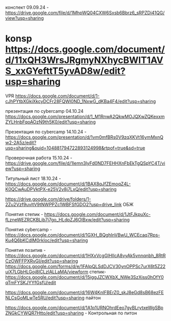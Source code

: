 конспект 09.09.24 - https://drive.google.com/file/d/1MhpWQ04CXW6Sxsb6Bbrz6_sRPZDi41QG/view?usp=sharing

# konsp https://docs.google.com/document/d/11xQH3WrsJRgmyNXhycBWlT1AVS_xxGYefttT5yvAD8w/edit?usp=sharing
VPR https://docs.google.com/document/d/1-cJhPYtbXGkiXkcyDCFr28FQWI0ND_1NxwG_dKBa4F4/edit?usp=sharing

презентация по cybercamp 04.10.24 https://docs.google.com/presentation/d/1_M1RnwA2QkwMOJQXwZQKexxmZYLHnbFqoAOzN9th5K0/edit?usp=sharing

Презентация по cybercamp 14.10.24 - https://docs.google.com/presentation/d/1vm0mfBRs0V9zqXKVt16ymMxnQw2-2A5z/edit?usp=sharing&ouid=104881794722893124998&rtpof=true&sd=true

Проверочная работа 15.10.24 - https://drive.google.com/file/d/1lemn3lyFd0ND7FEHHXnFbEkTgQSpYC4T/view?usp=sharing

Титульный лист 18.10.24 - https://docs.google.com/document/d/1BAX8qJfZEmoqZ4L-K0QCwAuDPVktPX-e25V2v8j7LxQ/edit?usp=sharing

https://drive.google.com/drive/folders/1-2Zu2Vzf9uvltV9tNWPPZc1WBFSfGDO2?usp=drive_link ОБЖ

Понятия степик - https://docs.google.com/document/d/1JtFJkpuXc-fLzneWEZRCKBLib7j7go_HLdpZJ6OlBxw/edit?usp=sharing

Понятия сybercamp - https://docs.google.com/document/d/1GXH_BQghInVBwU_WCEcaq7Rps-Ku4Q6bKCdlM0rkloc/edit?usp=sharing

Понятия позитив - https://docs.google.com/document/d/1HXxVcgGlHIlcA8vyAk5vnnqnbh_8RtRCzOWFFPXRvGI/edit?usp=sharing
https://docs.google.com/forms/d/e/1FAIpQLSdDJCV30ynOPPSc7urX6t5Z22uiX7LGbHLGoj8ICLzIALLaMA/viewform
степик- https://docs.google.com/document/d/15iggJZCWXbX_NWe3SzXiss0hOfY0qTmFYSKJYYfGsfU/edit

https://docs.google.com/document/d/16W4KnlFBErZ0_skJ8eGd8sB68ezFENLCsGoMLwTe5RU/edit?usp=sharing пайтон

https://docs.google.com/document/d/1A1p1URNOhrdEeo7gyBLrytxeWgSBpZNGkCYWQR7Htto/edit?usp=sharing -  Контрольная по питон
